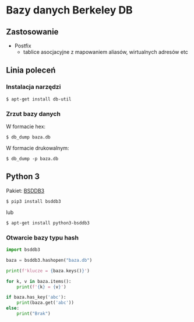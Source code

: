 # Bazy danych Berkeley DB

## Zastosowanie

- Postfix
    - tablice asocjacyjne z mapowaniem aliasów, wirtualnych adresów etc

## Linia poleceń

### Instalacja narzędzi

```console
$ apt-get install db-util
```

### Zrzut bazy danych

W formacie hex:

```console
$ db_dump baza.db
```

W formacie drukowalnym:

```console
$ db_dump -p baza.db
```

## Python 3

Pakiet: [BSDDB3](https://pypi.org/project/bsddb3/)

```console
$ pip3 install bsddb3
```

lub

```console
$ apt-get install python3-bsddb3
```

### Otwarcie bazy typu **hash**

```python
import bsddb3

baza = bsddb3.hashopen("baza.db")

print(f'klucze = {baza.keys()}')

for k, v in baza.items():
    print(f'{k} = {v}')

if baza.has_key('abc'):
    print(baza.get('abc'))
else:
    print("Brak")
```


